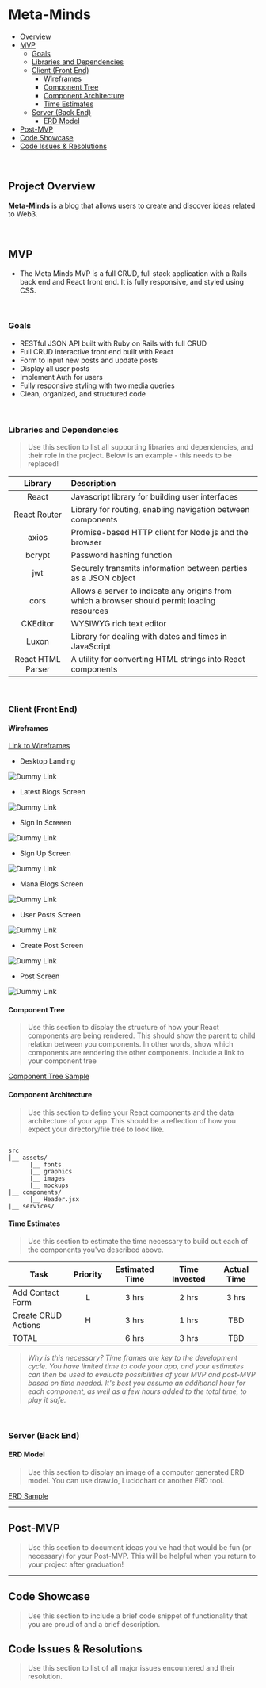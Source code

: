 # Meta-Minds
- [Overview](#overview)
- [MVP](#mvp)
  - [Goals](#goals)
  - [Libraries and Dependencies](#libraries-and-dependencies)
  - [Client (Front End)](#client-front-end)
    - [Wireframes](#wireframes)
    - [Component Tree](#component-tree)
    - [Component Architecture](#component-architecture)
    - [Time Estimates](#time-estimates)
  - [Server (Back End)](#server-back-end)
    - [ERD Model](#erd-model)
- [Post-MVP](#post-mvp)
- [Code Showcase](#code-showcase)
- [Code Issues & Resolutions](#code-issues--resolutions)

<br>

## Project Overview

**Meta-Minds** is a blog that allows users to create and discover ideas related to Web3. 


<br>

## MVP

- The Meta Minds MVP is a full CRUD, full stack application with a Rails back end and React front end. It is fully responsive, and styled using CSS. 

<br>

### Goals

- RESTful JSON API built with Ruby on Rails with full CRUD
- Full CRUD interactive front end built with React
- Form to input new posts and update posts
- Display all user posts 
- Implement Auth for users
- Fully responsive styling with two media queries
- Clean, organized, and structured code

<br>

### Libraries and Dependencies

> Use this section to list all supporting libraries and dependencies, and their role in the project. Below is an example - this needs to be replaced!

|     Library      | Description                                |
| :--------------: | :----------------------------------------- |
|      React       | Javascript library for building user interfaces |
|   React Router   | Library for routing, enabling navigation between components|
|   axios | Promise-based HTTP client for Node.js and the browser | 
|   bcrypt | Password hashing function | 
|   jwt | Securely transmits information between parties as a JSON object | 
|   cors | Allows a server to indicate any origins from which a browser should permit loading resources|
| CKEditor| WYSIWYG rich text editor|
| Luxon | Library for dealing with dates and times in JavaScript |
| React HTML Parser | A utility for converting HTML strings into React components | 

<br>

### Client (Front End)

#### Wireframes


[Link to Wireframes](https://www.figma.com/file/CT10ITn6qskLHAbIXvlNJA/Meta-Minds-team-library?node-id=0%3A1)

- Desktop Landing 

![Dummy Link](https://res.cloudinary.com/tylerwashington98/image/upload/v1635954651/Meta-Minds/Screen_Shot_2021-11-03_at_11.43.40_AM_ndstr6.png)

- Latest Blogs Screen

![Dummy Link](https://res.cloudinary.com/tylerwashington98/image/upload/v1635954765/Meta-Minds/Screen_Shot_2021-11-03_at_11.45.17_AM_eazih9.png)

- Sign In Screeen 

![Dummy Link](https://res.cloudinary.com/tylerwashington98/image/upload/v1635954838/Meta-Minds/Screen_Shot_2021-11-03_at_11.43.59_AM_meteox.png)

- Sign Up Screen 

![Dummy Link](https://res.cloudinary.com/tylerwashington98/image/upload/v1635954892/Meta-Minds/Screen_Shot_2021-11-03_at_11.44.19_AM_pbjubs.png)

- Mana Blogs Screen

![Dummy Link](https://res.cloudinary.com/tylerwashington98/image/upload/v1635954957/Meta-Minds/Screen_Shot_2021-11-03_at_11.45.39_AM_npetxo.png)

- User Posts Screen

![Dummy Link](https://res.cloudinary.com/tylerwashington98/image/upload/v1635955172/Meta-Minds/Screen_Shot_2021-11-03_at_11.45.57_AM_xwpm8c.png)

- Create Post Screen

![Dummy Link](https://res.cloudinary.com/tylerwashington98/image/upload/v1635954493/Meta-Minds/Screen_Shot_2021-11-03_at_11.46.12_AM_idifvh.png)

- Post Screen  

![Dummy Link](https://res.cloudinary.com/tylerwashington98/image/upload/v1635955458/Meta-Minds/Screen_Shot_2021-11-03_at_11.46.37_AM_gcnkrv.png)


#### Component Tree

> Use this section to display the structure of how your React components are being rendered. This should show the parent to child relation between you components. In other words, show which components are rendering the other components. Include a link to your component tree

[Component Tree Sample](https://gist.git.generalassemb.ly/davidtwhitlatch/414107e2560ae0bb65e233570f2fe056#file-component-tree-png)

#### Component Architecture

> Use this section to define your React components and the data architecture of your app. This should be a reflection of how you expect your directory/file tree to look like. 

``` structure

src
|__ assets/
      |__ fonts
      |__ graphics
      |__ images
      |__ mockups
|__ components/
      |__ Header.jsx
|__ services/

```

#### Time Estimates

> Use this section to estimate the time necessary to build out each of the components you've described above.

| Task                | Priority | Estimated Time | Time Invested | Actual Time |
| ------------------- | :------: | :------------: | :-----------: | :---------: |
| Add Contact Form    |    L     |     3 hrs      |     2 hrs     |    3 hrs    |
| Create CRUD Actions |    H     |     3 hrs      |     1 hrs     |     TBD     |
| TOTAL               |          |     6 hrs      |     3 hrs     |     TBD     |

> _Why is this necessary? Time frames are key to the development cycle. You have limited time to code your app, and your estimates can then be used to evaluate possibilities of your MVP and post-MVP based on time needed. It's best you assume an additional hour for each component, as well as a few hours added to the total time, to play it safe._

<br>

### Server (Back End)

#### ERD Model

> Use this section to display an image of a computer generated ERD model. You can use draw.io, Lucidchart or another ERD tool.

[ERD Sample](https://drive.google.com/file/d/1kLyQTZqfcA4jjKWQexfEkG2UspyclK8Q/view)
<br>

***

## Post-MVP

> Use this section to document ideas you've had that would be fun (or necessary) for your Post-MVP. This will be helpful when you return to your project after graduation!

***

## Code Showcase

> Use this section to include a brief code snippet of functionality that you are proud of and a brief description.

## Code Issues & Resolutions

> Use this section to list of all major issues encountered and their resolution.
